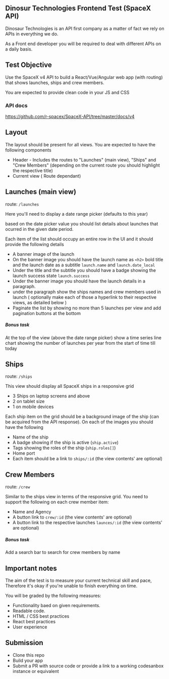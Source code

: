 ## Dinosur Technologies Frontend Test (SpaceX API)

Dinosaur Technologies is an API first company
as a matter of fact we rely on APIs in everything we do.

As a Front end developer you will be required to deal with different APIs on a daily basis.

## Test Objective

Use the SpaceX v4 API to build a React/Vue/Angular web app (with routing) that shows launches, ships and crew members.

You are expected to provide clean code in your JS and CSS

### API docs

https://github.com/r-spacex/SpaceX-API/tree/master/docs/v4

## Layout

The layout should be present for all views. You are expected to have the following components

- Header - Includes the routes to "Launches" (main view), "Ships" and "Crew Members" (depending on the current route you should highlight the respective title)
- Current view ( Route dependant)

## Launches (main view)

route: `/launches`

Here you'll need to display a date range picker (defaults to this year)

based on the date picker value you should list details about launches that ocurred in the given date period.

Each item of the list should occupy an entire row in the UI and it should provide the following details

- A banner image of the launch
- On the banner image you should have the launch name as `<h2>` bold title and the launch date as a subtitle `launch.name` and `launch.date_local`
- Under the title and the subtitle you should have a badge showing the launch success state `launch.success`
- Under the banner image you should have the launch details in a paragraph.
- under the paragraph show the ships names and crew members used in launch ( optionally make each of those a hyperlink to their respective views, as detailed below )
- Paginate the list by showing no more than 5 launches per view and add pagination buttons at the bottom

##### Bonus task

At the top of the view (above the date range picker) show a time series line chart showing the number of launches per year from the start of time till today

## Ships

route: `/ships`

This view should display all SpaceX ships in a responsive grid

- 3 Ships on laptop screens and above
- 2 on tablet size
- 1 on mobile devices

Each ship item on the grid should be a background image of the ship (can be acquired from the API response). On each of the images you should have the following

- Name of the ship
- A badge showing if the ship is active (`ship.active`)
- Tags showing the roles of the ship (`ship.roles[]`)
- Home port
- Each item should be a link to `ships/:id` (the view contents' are optional)

## Crew Members

route: `/crew`

Similar to the ships view in terms of the responsive grid. You need to support the following on each crew member item:

- Name and Agency
- A button link to `crew/:id` (the view contents' are optional)
- A button link to the respective launches `launces/:id` (the view contents' are optional)

##### Bonus task

Add a search bar to search for crew members by name


## Important notes

The aim of the test is to measure your current technical skill and pace, Therefore it's okay if you're unable to finish everything on time.

You will be graded by the following measures:

- Functionality baed on given requirements.
- Readable code.
- HTML / CSS best practices
- React best practices
- User experience

## Submission

- Clone this repo
- Build your app
- Submit a PR with source code or provide a link to a working codesanbox instance or equivalent
